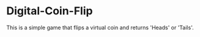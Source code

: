 # Digital-Coin-Flip
This is a simple game that flips a virtual coin and returns 'Heads' or 'Tails'.
